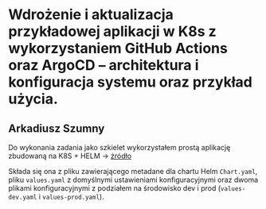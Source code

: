 
# Wdrożenie i aktualizacja przykładowej aplikacji w K8s z wykorzystaniem GitHub Actions oraz ArgoCD – architektura i konfiguracja systemu oraz przykład użycia.
## Arkadiusz Szumny

Do wykonania zadania jako szkielet wykorzystałem prostą aplikację zbudowaną na K8S + HELM -> [źródło](https://github.com/devopsjourney1/argo-examples/tree/master)


Składa się ona z pliku zawierającego metadane dla chartu Helm ``Chart.yaml``, pliku ``values.yaml`` z domyślnymi ustawieniami konfiguracyjnymi oraz dwoma plikami konfiguracyjnymi z podziałem na środowisko dev i prod (``values-dev.yaml`` i ``values-prod.yaml``).

